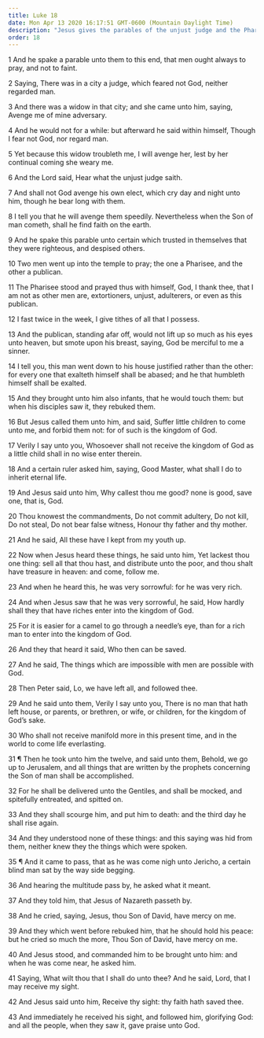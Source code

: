 ```yaml
---
title: Luke 18
date: Mon Apr 13 2020 16:17:51 GMT-0600 (Mountain Daylight Time)
description: "Jesus gives the parables of the unjust judge and the Pharisee and publican—He invites little children to come unto Him and teaches how to gain eternal life—He tells of His coming death and resurrection and gives sight to a blind man."
order: 18
---
```


1 And he spake a parable unto them to this end, that men ought always to pray, and not to faint.

2 Saying, There was in a city a judge, which feared not God, neither regarded man.

3 And there was a widow in that city; and she came unto him, saying, Avenge me of mine adversary.

4 And he would not for a while: but afterward he said within himself, Though I fear not God, nor regard man.

5 Yet because this widow troubleth me, I will avenge her, lest by her continual coming she weary me.

6 And the Lord said, Hear what the unjust judge saith.

7 And shall not God avenge his own elect, which cry day and night unto him, though he bear long with them.

8 I tell you that he will avenge them speedily. Nevertheless when the Son of man cometh, shall he find faith on the earth.

9 And he spake this parable unto certain which trusted in themselves that they were righteous, and despised others.

10 Two men went up into the temple to pray; the one a Pharisee, and the other a publican.

11 The Pharisee stood and prayed thus with himself, God, I thank thee, that I am not as other men are, extortioners, unjust, adulterers, or even as this publican.

12 I fast twice in the week, I give tithes of all that I possess.

13 And the publican, standing afar off, would not lift up so much as his eyes unto heaven, but smote upon his breast, saying, God be merciful to me a sinner.

14 I tell you, this man went down to his house justified rather than the other: for every one that exalteth himself shall be abased; and he that humbleth himself shall be exalted.

15 And they brought unto him also infants, that he would touch them: but when his disciples saw it, they rebuked them.

16 But Jesus called them unto him, and said, Suffer little children to come unto me, and forbid them not: for of such is the kingdom of God.

17 Verily I say unto you, Whosoever shall not receive the kingdom of God as a little child shall in no wise enter therein.

18 And a certain ruler asked him, saying, Good Master, what shall I do to inherit eternal life.

19 And Jesus said unto him, Why callest thou me good? none is good, save one, that is, God.

20 Thou knowest the commandments, Do not commit adultery, Do not kill, Do not steal, Do not bear false witness, Honour thy father and thy mother.

21 And he said, All these have I kept from my youth up.

22 Now when Jesus heard these things, he said unto him, Yet lackest thou one thing: sell all that thou hast, and distribute unto the poor, and thou shalt have treasure in heaven: and come, follow me.

23 And when he heard this, he was very sorrowful: for he was very rich.

24 And when Jesus saw that he was very sorrowful, he said, How hardly shall they that have riches enter into the kingdom of God.

25 For it is easier for a camel to go through a needle’s eye, than for a rich man to enter into the kingdom of God.

26 And they that heard it said, Who then can be saved.

27 And he said, The things which are impossible with men are possible with God.

28 Then Peter said, Lo, we have left all, and followed thee.

29 And he said unto them, Verily I say unto you, There is no man that hath left house, or parents, or brethren, or wife, or children, for the kingdom of God’s sake.

30 Who shall not receive manifold more in this present time, and in the world to come life everlasting.

31 ¶ Then he took unto him the twelve, and said unto them, Behold, we go up to Jerusalem, and all things that are written by the prophets concerning the Son of man shall be accomplished.

32 For he shall be delivered unto the Gentiles, and shall be mocked, and spitefully entreated, and spitted on.

33 And they shall scourge him, and put him to death: and the third day he shall rise again.

34 And they understood none of these things: and this saying was hid from them, neither knew they the things which were spoken.

35 ¶ And it came to pass, that as he was come nigh unto Jericho, a certain blind man sat by the way side begging.

36 And hearing the multitude pass by, he asked what it meant.

37 And they told him, that Jesus of Nazareth passeth by.

38 And he cried, saying, Jesus, thou Son of David, have mercy on me.

39 And they which went before rebuked him, that he should hold his peace: but he cried so much the more, Thou Son of David, have mercy on me.

40 And Jesus stood, and commanded him to be brought unto him: and when he was come near, he asked him.

41 Saying, What wilt thou that I shall do unto thee? And he said, Lord, that I may receive my sight.

42 And Jesus said unto him, Receive thy sight: thy faith hath saved thee.

43 And immediately he received his sight, and followed him, glorifying God: and all the people, when they saw it, gave praise unto God.
